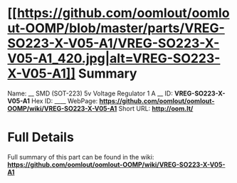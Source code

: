 
[[https://github.com/oomlout/oomlout-OOMP/blob/master/parts/VREG-SO223-X-V05-A1/VREG-SO223-X-V05-A1_420.jpg|alt=VREG-SO223-X-V05-A1]] 
Summary
=================

Name: __ SMD (SOT-223) 5v Voltage Regulator 1 A __
ID: __VREG-SO223-X-V05-A1__
Hex ID: ____
WebPage: __https://github.com/oomlout/oomlout-OOMP/wiki/VREG-SO223-X-V05-A1__
Short URL: __http://oom.lt/__

Full Details
==========================
Full summary of this part can be found in the wiki:   
__https://github.com/oomlout/oomlout-OOMP/wiki/VREG-SO223-X-V05-A1__   

